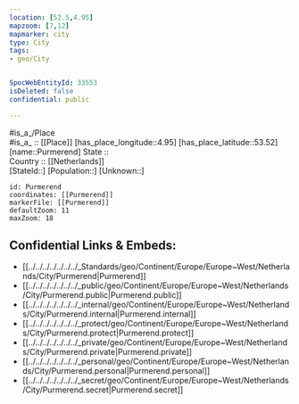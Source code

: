 ```yaml
---
location: [52.5,4.95] 
mapzoom: [7,12] 
mapmarker: city 
type: City
tags:
- geo/City


SpocWebEntityId: 33553
isDeleted: false
confidential: public

---
```

#is_a_/Place  
#is_a_ :: [[Place]] 
[has_place_longitude::4.95] 
[has_place_latitude::53.52] 
[name::Purmerend] 
State ::  
Country :: [[Netherlands]]  
[StateId::] 
[Population::] 
[Unknown::] 


```leaflet
id: Purmerend
coordinates: [[Purmerend]] 
markerFile: [[Purmerend]] 
defaultZoom: 11 
maxZoom: 18
```


## Confidential Links & Embeds: 
- [[../../../../../../../_Standards/geo/Continent/Europe/Europe~West/Netherlands/City/Purmerend|Purmerend]] 
- [[../../../../../../../_public/geo/Continent/Europe/Europe~West/Netherlands/City/Purmerend.public|Purmerend.public]] 
- [[../../../../../../../_internal/geo/Continent/Europe/Europe~West/Netherlands/City/Purmerend.internal|Purmerend.internal]] 
- [[../../../../../../../_protect/geo/Continent/Europe/Europe~West/Netherlands/City/Purmerend.protect|Purmerend.protect]] 
- [[../../../../../../../_private/geo/Continent/Europe/Europe~West/Netherlands/City/Purmerend.private|Purmerend.private]] 
- [[../../../../../../../_personal/geo/Continent/Europe/Europe~West/Netherlands/City/Purmerend.personal|Purmerend.personal]] 
- [[../../../../../../../_secret/geo/Continent/Europe/Europe~West/Netherlands/City/Purmerend.secret|Purmerend.secret]] 

